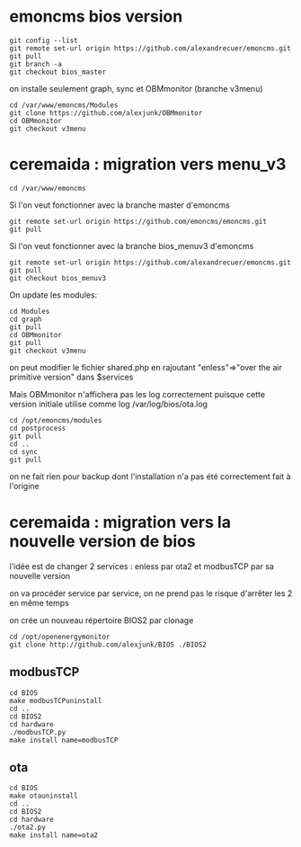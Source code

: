 # emoncms bios version
```
git config --list
git remote set-url origin https://github.com/alexandrecuer/emoncms.git
git pull
git branch -a
git checkout bios_master
```
on installe seulement graph, sync et OBMmonitor (branche v3menu)
```
cd /var/www/emoncms/Modules
git clone https://github.com/alexjunk/OBMmonitor
cd OBMmonitor
git checkout v3menu
```

# ceremaida : migration vers menu_v3
```
cd /var/www/emoncms
```
Si l'on veut fonctionner avec la branche master d'emoncms
```
git remote set-url origin https://github.com/emoncms/emoncms.git
git pull
```
Si l'on veut fonctionner avec la branche bios_menuv3 d'emoncms
```
git remote set-url origin https://github.com/alexandrecuer/emoncms.git
git pull
git checkout bios_menuv3
```
On update les modules:
```
cd Modules
cd graph
git pull
cd OBMmonitor
git pull
git checkout v3menu
```
on peut modifier le fichier shared.php en rajoutant "enless"=>"over the air primitive version" dans $services 

Mais OBMmonitor n'affichera pas les log correctement puisque cette version initiale utilise comme log /var/log/bios/ota.log

```
cd /opt/emoncms/modules
cd postprocess
git pull
cd ..
cd sync
git pull
```
on ne fait rien pour backup dont l'installation n'a pas été correctement fait à l'origine

# ceremaida : migration vers la nouvelle version de bios

l'idée est de changer 2 services : enless par ota2 et modbusTCP par sa nouvelle version

on va procéder service par service, on ne prend pas le risque d'arrêter les 2 en même temps

on crée un nouveau répertoire BIOS2 par clonage
```
cd /opt/openenergymonitor
git clone http://github.com/alexjunk/BIOS ./BIOS2
```
## modbusTCP

```
cd BIOS
make modbusTCPuninstall
cd ..
cd BIOS2
cd hardware
./modbusTCP.py
make install name=modbusTCP
```

## ota

```
cd BIOS
make otauninstall
cd ..
cd BIOS2
cd hardware
./ota2.py
make install name=ota2
```

